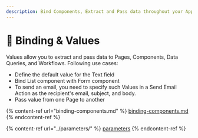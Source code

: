```yaml
---
description: Bind Components, Extract and Pass data throughout your App
---
```


# 🔗 Binding & Values

Values allow you to extract and pass data to Pages, Components, Data Queries, and Workflows. Following use cases:

* Define the default value for the Text field
* Bind List component with Form component
* To send an email, you need to specify such Values in a Send Email Action as the recipient's email, subject, and body.
* Pass value from one Page to another

{% content-ref url="binding-components.md" %}
[binding-components.md](binding-components.md)
{% endcontent-ref %}

{% content-ref url="../parameters/" %}
[parameters](../parameters/)
{% endcontent-ref %}


